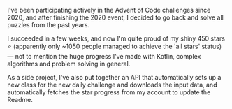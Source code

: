 I've been participating actively in the Advent of Code challenges since 2020, and after finishing the 2020 event, I
decided to go back and solve all puzzles from the past years.

I succeeded in a few weeks, and now I'm quite proud of my shiny 450 stars ⭐ (apparently only ~1050 people managed 
to achieve the 'all stars' status) — not to mention the huge progress I've made with Kotlin, complex algorithms 
and problem solving in general.

As a side project, I've also put together an API that automatically sets up a new class for the new daily challenge and
downloads the input data, and automatically fetches the star progress from my account to update the Readme.
